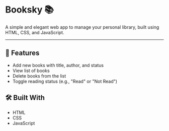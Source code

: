 # Booksky 📚

A simple and elegant web app to manage your personal library, built using HTML, CSS, and JavaScript.

---

## 🚀 Features

- Add new books with title, author, and status
- View list of books
- Delete books from the list
- Toggle reading status (e.g., "Read" or "Not Read")



## 🛠️ Built With

- HTML
- CSS
- JavaScript

